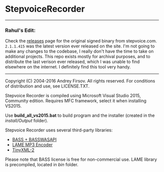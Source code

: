 # StepvoiceRecorder

------
### Rahul's Edit:
Check the [releases](https://github.com/rahuldottech/StepvoiceRecorder/releases) page for the original signed binary from stepvoice.com. `2.1.1.415` was the latest version ever released on the site. I'm not going to make any changes to the codebase, I really don't have the time to take on additional projects. This repo exists mostly for archival purposes, and to distribute the last verison ever released, which I was unable to find elsewhere on the internet. I definitely find this tool very handy.

------


Copyright (C) 2004-2016 Andrey Firsov. All rights reserved.
For conditions of distribution and use, see LICENSE.TXT.

Stepvoice Recorder is compiled using Microsoft Visual Studio
2015, Community edition. Requires MFC framework, select it
when installing VS2015.

Use **build_all_vs2015.bat** to build program and the installer
(created in the *install/Output* folder).

Stepvoice Recorder uses several third-party libraries:
* [BASS + BASSWASAPI](http://www.un4seen.com/bass.html)
* [LAME MP3 Encoder](http://lame.sourceforge.net/)
* [TinyXML-2](http://www.grinninglizard.com/tinyxml2/)

Please note that BASS license is free for non-commercial use.
LAME library is precompiled, located in *bin* folder.
